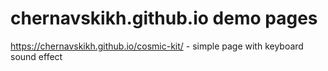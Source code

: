 # chernavskikh.github.io demo pages
https://chernavskikh.github.io/cosmic-kit/ - simple page with keyboard sound effect
